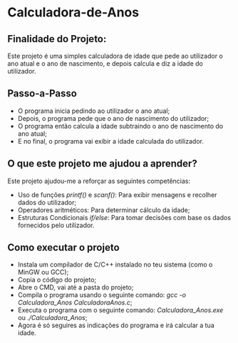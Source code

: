 # Calculadora-de-Anos
## Finalidade do Projeto:
Este projeto é uma simples calculadora de idade que pede ao utilizador o ano atual e o ano de nascimento, e depois calcula e diz a idade do utilizador.

## Passo-a-Passo
- O programa inicia pedindo ao utilizador o ano atual;
- Depois, o programa pede que o ano de nascimento do utilizador;
- O programa então calcula a idade subtraindo o ano de nascimento do ano atual;
- E no final, o programa vai exibir a idade calculada do utilizador.

## O que este projeto me ajudou a aprender?
Este projeto ajudou-me a reforçar as seguintes competências:
- Uso de funções *printf()* e *scanf()*: Para exibir mensagens e recolher dados do utilizador;
- Operadores aritméticos: Para determinar cálculo da idade;
- Estruturas Condicionais *if/else*: Para tomar decisões com base os dados fornecidos pelo utilizador.

## Como executar o projeto
- Instala um compilador de C/C++ instalado no teu sistema (como o MinGW ou GCC);
- Copia o código do projeto;
- Abre o CMD, vai até a pasta do projeto;
- Compila o programa usando o seguinte comando: *gcc -o Calculadora_Anos CalculadoraAnos.c*;
- Executa o programa com o seguinte comando: *Calculadora_Anos.exe* ou *./Calculadora_Anos*;
- Agora é só seguires as indicações do programa e irá calcular a tua idade.

